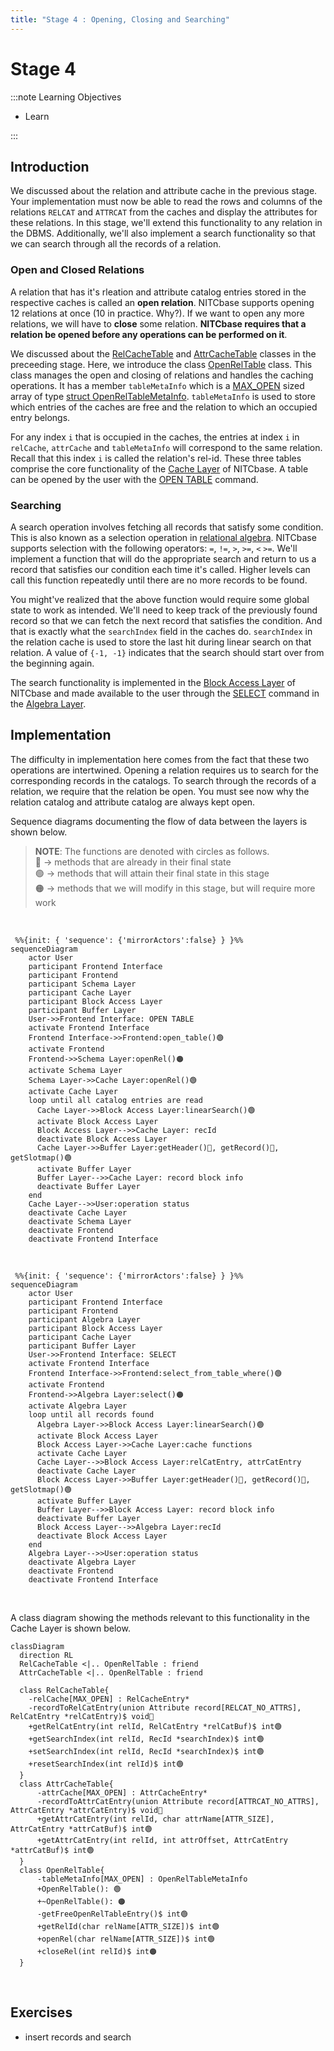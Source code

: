 ```yaml
---
title: "Stage 4 : Opening, Closing and Searching"
---
```


# Stage 4

:::note Learning Objectives

- Learn

:::

## Introduction

We discussed about the relation and attribute cache in the previous stage. Your implementation must now be able to read the rows and columns of the relations `RELCAT` and `ATTRCAT` from the caches and display the attributes for these relations. In this stage, we'll extend this functionality to any relation in the DBMS. Additionally, we'll also implement a search functionality so that we can search through all the records of a relation.

### Open and Closed Relations

A relation that has it's rleation and attribute catalog entries stored in the respective caches is called an **open relation**. NITCbase supports opening 12 relations at once (10 in practice. Why?). If we want to open any more relations, we will have to **close** some relation. **NITCbase requires that a relation be opened before any operations can be performed on it**.

We discussed about the [RelCacheTable](../Design/Cache%20Layer.md#class-relcachetable) and [AttrCacheTable](../Design/Cache%20Layer.md#class-attrcachetable) classes in the preceeding stage. Here, we introduce the class [OpenRelTable](../Design/Cache%20Layer.md#class-openreltable) class. This class manages the open and closing of relations and handles the caching operations. It has a member `tableMetaInfo` which is a [MAX_OPEN](/constants) sized array of type [struct OpenRelTableMetaInfo](../Design/Cache%20Layer.md#openreltablemetainfo). `tableMetaInfo` is used to store which entries of the caches are free and the relation to which an occupied entry belongs.

For any index `i` that is occupied in the caches, the entries at index `i` in `relCache`, `attrCache` and `tableMetaInfo` will correspond to the same relation. Recall that this index `i` is called the relation's rel-id. These three tables comprise the core functionality of the [Cache Layer](../Design/Cache%20Layer.md) of NITCbase. A table can be opened by the user with the [OPEN TABLE](../User%20Interface%20Commands/ddl.md#open-table) command.

### Searching

A search operation involves fetching all records that satisfy some condition. This is also known as a selection operation in [relational algebra](https://en.wikipedia.org/wiki/Relational_algebra). NITCbase supports selection with the following operators: `=`, `!=`, `>`, `>=`, `<` `>=`. We'll implement a function that will do the appropriate search and return to us a record that satisfies our condition each time it's called. Higher levels can call this function repeatedly until there are no more records to be found.

You might've realized that the above function would require some global state to work as intended. We'll need to keep track of the previously found record so that we can fetch the next record that satisfies the condition. And that is exactly what the `searchIndex` field in the caches do. `searchIndex` in the relation cache is used to store the last hit during linear search on that relation. A value of `{-1, -1}` indicates that the search should start over from the beginning again.

The search functionality is implemented in the [Block Access Layer](../Design/Block%20Access%20Layer.md) of NITCbase and made available to the user through the [SELECT](../User%20Interface%20Commands/dml.md#select--from-table-where) command in the [Algebra Layer](../Design/Algebra%20Layer.md).

## Implementation

The difficulty in implementation here comes from the fact that these two operations are intertwined. Opening a relation requires us to search for the corresponding records in the catalogs. To search through the records of a relation, we require that the relation be open. You must see now why the relation catalog and attribute catalog are always kept open.

Sequence diagrams documenting the flow of data between the layers is shown below.

> **NOTE**: The functions are denoted with circles as follows.<br/>
> 🔵 -> methods that are already in their final state<br/>
> 🟢 -> methods that will attain their final state in this stage<br/>
> 🟠 -> methods that we will modify in this stage, but will require more work

<br/>

```mermaid
 %%{init: { 'sequence': {'mirrorActors':false} } }%%
sequenceDiagram
    actor User
    participant Frontend Interface
    participant Frontend
    participant Schema Layer
    participant Cache Layer
    participant Block Access Layer
    participant Buffer Layer
    User->>Frontend Interface: OPEN TABLE
    activate Frontend Interface
    Frontend Interface->>Frontend:open_table()🟢
    activate Frontend
    Frontend->>Schema Layer:openRel()🟠
    activate Schema Layer
    Schema Layer->>Cache Layer:openRel()🟢
    activate Cache Layer
    loop until all catalog entries are read
      Cache Layer->>Block Access Layer:linearSearch()🟢
      activate Block Access Layer
      Block Access Layer-->>Cache Layer: recId
      deactivate Block Access Layer
      Cache Layer->>Buffer Layer:getHeader()🔵, getRecord()🔵, getSlotmap()🟢
      activate Buffer Layer
      Buffer Layer-->>Cache Layer: record block info
      deactivate Buffer Layer
    end
    Cache Layer-->>User:operation status
    deactivate Cache Layer
    deactivate Schema Layer
    deactivate Frontend
    deactivate Frontend Interface

```

<br/>

```mermaid
 %%{init: { 'sequence': {'mirrorActors':false} } }%%
sequenceDiagram
    actor User
    participant Frontend Interface
    participant Frontend
    participant Algebra Layer
    participant Block Access Layer
    participant Cache Layer
    participant Buffer Layer
    User->>Frontend Interface: SELECT
    activate Frontend Interface
    Frontend Interface->>Frontend:select_from_table_where()🟢
    activate Frontend
    Frontend->>Algebra Layer:select()🟠
    activate Algebra Layer
    loop until all records found
      Algebra Layer->>Block Access Layer:linearSearch()🟢
      activate Block Access Layer
      Block Access Layer->>Cache Layer:cache functions
      activate Cache Layer
      Cache Layer-->>Block Access Layer:relCatEntry, attrCatEntry
      deactivate Cache Layer
      Block Access Layer->>Buffer Layer:getHeader()🔵, getRecord()🔵, getSlotmap()🟢
      activate Buffer Layer
      Buffer Layer-->>Block Access Layer: record block info
      deactivate Buffer Layer
      Block Access Layer-->>Algebra Layer:recId
      deactivate Block Access Layer
    end
    Algebra Layer-->>User:operation status
    deactivate Algebra Layer
    deactivate Frontend
    deactivate Frontend Interface

```

<br/>

A class diagram showing the methods relevant to this functionality in the Cache Layer is shown below.

```mermaid
classDiagram
  direction RL
  RelCacheTable <|.. OpenRelTable : friend
  AttrCacheTable <|.. OpenRelTable : friend

  class RelCacheTable{
    -relCache[MAX_OPEN] : RelCacheEntry*
    -recordToRelCatEntry(union Attribute record[RELCAT_NO_ATTRS], RelCatEntry *relCatEntry)$ void🔵
    +getRelCatEntry(int relId, RelCatEntry *relCatBuf)$ int🟢
    +getSearchIndex(int relId, RecId *searchIndex)$ int🟢
    +setSearchIndex(int relId, RecId *searchIndex)$ int🟢
    +resetSearchIndex(int relId)$ int🟢
  }
  class AttrCacheTable{
      -attrCache[MAX_OPEN] : AttrCacheEntry*
      -recordToAttrCatEntry(union Attribute record[ATTRCAT_NO_ATTRS], AttrCatEntry *attrCatEntry)$ void🔵
      +getAttrCatEntry(int relId, char attrName[ATTR_SIZE], AttrCatEntry *attrCatBuf)$ int🟢
      +getAttrCatEntry(int relId, int attrOffset, AttrCatEntry *attrCatBuf)$ int🟢
  }
  class OpenRelTable{
      -tableMetaInfo[MAX_OPEN] : OpenRelTableMetaInfo
      +OpenRelTable(): 🟢
      +~OpenRelTable(): 🟠
      -getFreeOpenRelTableEntry()$ int🟢
      +getRelId(char relName[ATTR_SIZE])$ int🟢
      +openRel(char relName[ATTR_SIZE])$ int🟢
      +closeRel(int relId)$ int🟠
  }

```

<br/>

## Exercises

- insert records and search
